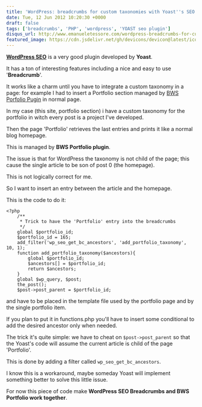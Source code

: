 ```yaml
---
title: 'WordPress: breadcrumbs for custom taxonomies with Yoast''s SEO'
date: Tue, 12 Jun 2012 10:20:30 +0000
draft: false
tags: ['breadcrumbs', 'PHP', 'wordpress', 'YOAST seo plugin']
disqus_url: http://www.emanueletessore.com/wordpress-breadcrumbs-for-custom-taxonomies-with-yoasts-seo/
featured_image: https://cdn.jsdelivr.net/gh/devicons/devicon@latest/icons/wordpress/wordpress-plain.svg
---
```


[**WordPress SEO**](http://yoast.com/wordpress/seo/ "WordPress SEO Plugin Homepage") is a very good plugin developed by **Yoast**. 

It has a ton of interesting features including a nice and easy to use '**Breadcrumb**'. 

It works like a charm until you have to integrate a custom taxonomy in a page: for example I had to insert a Portfolio section managed by [BWS Porfolio Pugin](http://bestwebsoft.com/plugin/portfolio-plugin/ "BWS Portfolio plugin") in normal page. 

In my case (this site, portfolio section) i have a custom taxonomy for the portfolio in witch every post is a project I've developed. 

Then the page 'Portfolio' retrieves the last entries and prints it like a normal blog homepage. 

This is managed by **BWS Portfolio plugin**. 

The issue is that for WordPress the taxonomy is not child of the page; 
this cause the single article to be son of post 0 (the homepage). 

This is not logically correct for me. 

So I want to insert an entry between the article and the homepage. 

This is the code to do it: 

```phtml
<?php	
	/**
	 * Trick to have the 'Portfolio' entry into the breadcrumbs
	 */
	global $portfolio_id; 
	$portfolio_id = 165;
	add_filter('wp_seo_get_bc_ancestors', 'add_portfolio_taxonomy', 10, 1);
	function add_portfolio_taxonomy($ancestors){
		global $portfolio_id;
		$ancestors[] = $portfolio_id;
		return $ancestors;
	}
	global $wp_query, $post;
	the_post();
	$post->post_parent = $portfolio_id;
```

and have to be placed in the template file used by the portfolio page and by the single portfolio item. 

If you plan to put it in functions.php you'll have to insert some conditional to add the desired ancestor only when needed. 

The trick it's quite simple: we have to cheat on `$post->post_parent` so that the Yoast's code will assume the current article is child of the page 'Portfolio'. 

This is done by adding a filter called `wp_seo_get_bc_ancestors`. 

I know this is a workaround, maybe someday Yoast will implement something better to solve this little issue. 

For now this piece of code make **WordPress SEO Breadcrumbs and BWS Portfolio work together**.